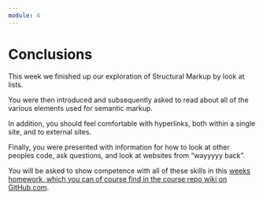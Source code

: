 ```yaml
---
module: 4
---
```


# Conclusions

This week we finished up our exploration of Structural Markup by look at lists.

You were then introduced and subsequently asked to read about all of the various elements used for semantic markup.

In addition, you should feel comfortable with hyperlinks, both within a single site, and to external sites.

Finally, you were presented with information for how to look at other peoples code, ask questions, and look at websites from “wayyyyy back”.

You will be asked to show competence with all of these skills in this [weeks homework, which you can of course find in the course repo wiki on GitHub.com](https://github.com/Montana-Media-Arts/341-work/wiki/Week-4-HW).
